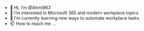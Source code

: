 - 👋 Hi, I’m @Ahmi963
- 👀 I’m interested in Microsoft 365 and modern workplace topics
- 🌱 I’m currently learning new ways to automate workplace tasks
- 📫 How to reach me ...

<!---
Ahmi963/Ahmi963 is a ✨ special ✨ repository because its `README.md` (this file) appears on your GitHub profile.
You can click the Preview link to take a look at your changes.
--->
